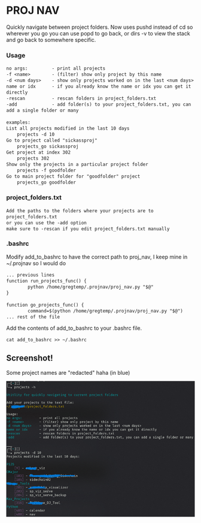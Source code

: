 # PROJ NAV
Quickly navigate between project folders. Now uses pushd instead of cd so wherever you go you can use popd to go back, or dirs -v to view the stack and go back to somewhere specific.

### Usage
```
no args:         - print all projects
-f <name>        - (filter) show only project by this name
-d <num days>    - show only projects worked on in the last <num days>
name or idx      - if you already know the name or idx you can get it directly
-rescan          - rescan folders in project_folders.txt
-add             - add folder(s) to your project_folders.txt, you can add a single folder or many

examples:
List all projects modified in the last 10 days
    projects -d 10
Go to project called "sickassproj"
    projects_go sickassproj
Get project at index 302
    projects 302
Show only the projects in a particular project folder
    projects -f goodfolder
Go to main project folder for "goodfolder" project
    projects_go goodfolder
```

### project_folders.txt
```
Add the paths to the folders where your projects are to project_folders.txt
or you can use the -add option
make sure to -rescan if you edit project_folders.txt manually
```

### .bashrc
Modify add_to_bashrc to have the correct path to proj_nav, I keep mine in ~/.projnav so I would do
```
... previous lines
function run_projects_func() {
        python /home/gregtemp/.projnav/proj_nav.py "$@"
}

function go_projects_func() {
        command=$(python /home/gregtemp/.projnav/proj_nav.py "$@")
... rest of the file
```

Add the contents of add_to_bashrc to your .bashrc file.
``` 
cat add_to_bashrc >> ~/.bashrc
```

## Screenshot!
Some project names are "redacted" haha (in blue)

![screenshot](proj_nav_screenshot.png)


